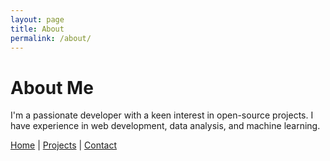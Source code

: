 ```yaml
---
layout: page
title: About
permalink: /about/
---
```


# About Me

I'm a passionate developer with a keen interest in open-source projects. I have experience in web development, data analysis, and machine learning.

[Home](/) | [Projects](/projects) | [Contact](/contact)
